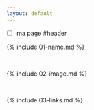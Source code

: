 ```yaml
---
layout: default
---
```

- [ ] ma page
#header

{% include 01-name.md %}

<br>

{% include 02-image.md %}

<br>

{% include 03-links.md %}

